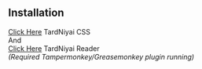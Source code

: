 ## Installation 

[Click Here](https://github.com/T5ive/TardNiyai-Reader/raw/master/Tard%20Niyai%20Reader%20CSS.user.js) TardNiyai CSS </br>
And </br>
[Click Here](https://github.com/T5ive/TardNiyai-Reader/raw/master/Tard%20Niyai%20Reader.user.js) TardNiyai Reader </br>
_(Required Tampermonkey/Greasemonkey plugin running)_

